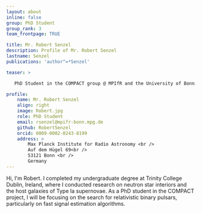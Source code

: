 ```yaml
---
layout: about
inline: false
group: PhD Student
group_rank: 3
team_frontpage: TRUE

title: Mr. Robert Senzel
description: Profile of Mr. Robert Senzel
lastname: Senzel
publications: 'author^=*Senzel'

teaser: >

   PhD Student in the COMPACT group @ MPIfR and the University of Bonn.  Research interests: Neutron stars, signal processing, pulsar searching and fundamental physics

profile:
    name: Mr. Robert Senzel
    align: right
    image: Robert.jpg
    role: PhD Student
    email: rsenzel@mpifr-bonn.mpg.de
    github: RobertSenzel
    orcid: 0009-0002-0243-8199
    address: >
        Max Planck Institute for Radio Astronomy <br />
        Auf dem Hügel 69<br />
        53121 Bonn <br />
        Germany
---
```


 Hi, I'm Robert. I completed my undergraduate degree at Trinity College Dublin, Ireland, where I conducted research on neutron star interiors and the host galaxies of Type Ia supernovae. As a PhD student in the COMPACT project, I will be focusing on the search for relativistic binary pulsars, particularly on fast signal estimation algorithms.

